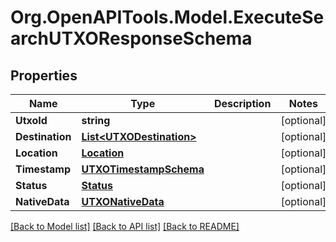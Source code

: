 
# Org.OpenAPITools.Model.ExecuteSearchUTXOResponseSchema

## Properties

Name | Type | Description | Notes
------------ | ------------- | ------------- | -------------
**UtxoId** | **string** |  | [optional] 
**Destination** | [**List&lt;UTXODestination&gt;**](UTXODestination.md) |  | [optional] 
**Location** | [**Location**](Location.md) |  | [optional] 
**Timestamp** | [**UTXOTimestampSchema**](UTXOTimestampSchema.md) |  | [optional] 
**Status** | [**Status**](Status.md) |  | [optional] 
**NativeData** | [**UTXONativeData**](UTXONativeData.md) |  | [optional] 

[[Back to Model list]](../README.md#documentation-for-models)
[[Back to API list]](../README.md#documentation-for-api-endpoints)
[[Back to README]](../README.md)

